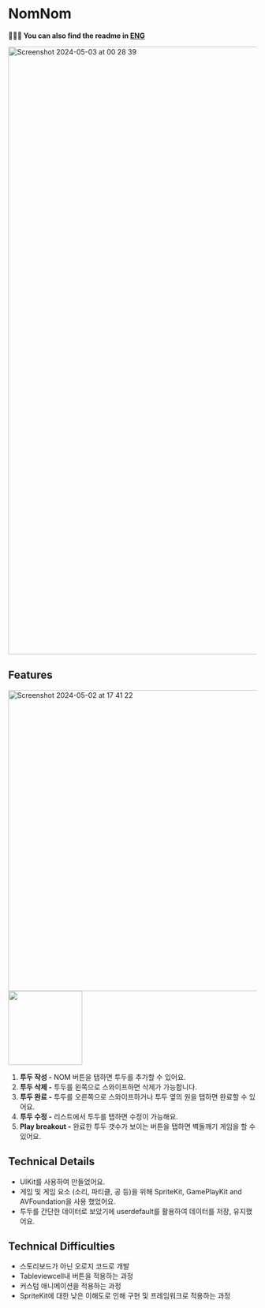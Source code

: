 # NomNom
**🙋🏻‍♂️ You can also find the readme in [ENG](./Translation/English%20Readme.md)**

<img width="1232" alt="Screenshot 2024-05-03 at 00 28 39" src="https://github.com/Madman-dev/FirstApp_NomNom/assets/119504454/4cefbbce-a62b-4cd8-b1c6-dc1af135377d"><br/>

## Features
<img width="610" alt="Screenshot 2024-05-02 at 17 41 22" src="https://github.com/Madman-dev/FirstApp_NomNom/assets/119504454/fbb43506-daae-4d8f-bbe7-7e800a3cef4a"><img width="150" src="https://github.com/Madman-dev/FirstApp_NomNom/assets/119504454/67f40e1d-d24e-410d-84d7-3fe44e26b556">

1. **투두 작성 -** NOM 버튼을 탭하면 투두를 추가할 수 있어요.
2. **투두 삭제 -** 투두를 왼쪽으로 스와이프하면 삭제가 가능합니다.
3. **투두 완료 -** 투두를 오른쪽으로 스와이프하거나 투두 옆의 원을 탭하면 완료할 수 있어요.
4. **투두 수정 -** 리스트에서 투두를 탭하면 수정이 가능해요.
5. **Play breakout -** 완료한 투두 갯수가 보이는 버튼을 탭하면 벽돌깨기 게임을 할 수 있어요.

## Technical Details
- UIKit를 사용하여 만들었어요.
- 게임 및 게임 요소 (소리, 파티클, 공 등)을 위해 SpriteKit, GamePlayKit and AVFoundation을 사용 했었어요.
- 투두를 간단한 데이터로 보았기에 userdefault를 활용하여 데이터를 저장, 유지했어요.

## Technical Difficulties
- 스토리보드가 아닌 오로지 코드로 개발
- Tableviewcell내 버튼을 적용하는 과정
- 커스텀 애니메이션을 적용하는 과정
- SpriteKit에 대한 낮은 이해도로 인해 구현 및 프레임워크로 적용하는 과정